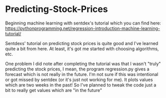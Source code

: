 # Predicting-Stock-Prices
Beginning machine learning with sentdex's tutorial which you can find here: https://pythonprogramming.net/regression-introduction-machine-learning-tutorial/

Sentdexs' tutorial on predicting stock prices is quite good and I've learned quite a bit from here. At least, it's got me started with choosing algorithms, etc.

One problem I did note after completing the tutorial was that I wasn't "truly" predicting the stock prices, I mean, the program regression.py gives a forecast which is not really in the future. I'm not sure if this was intentional or got missed by sentdex (or it's just not working for me). It plots values which are two weeks in the past! So I've planned to tweak the code just a bit to really get values which are "in the future"
